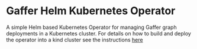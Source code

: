 
# Gaffer Helm Kubernetes Operator
A simple Helm based Kubernetes Operator for managing Gaffer graph deployments in a Kubernetes cluster.
For details on how to build and deploy the operator into a kind cluster see the instructions [here](./docs/kind-deployment.md)